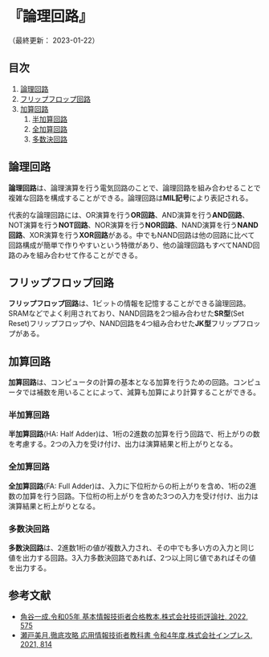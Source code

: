 # 『論理回路』

（最終更新： 2023-01-22）


## 目次

1. [論理回路](#論理回路)
1. [フリップフロップ回路](#フリップフロップ回路)
1. [加算回路](#加算回路)
	1. [半加算回路](#半加算回路)
	1. [全加算回路](#全加算回路)
	1. [多数決回路](#多数決回路)


## 論理回路

**論理回路**は、論理演算を行う電気回路のことで、論理回路を組み合わせることで複雑な回路を構成することができる。論理回路は**MIL記号**により表記される。

代表的な論理回路には、OR演算を行う**OR回路**、AND演算を行う**AND回路**、NOT演算を行う**NOT回路**、NOR演算を行う**NOR回路**、NAND演算を行う**NAND回路**、XOR演算を行う**XOR回路**がある。中でもNAND回路は他の回路に比べて回路構成が簡単で作りやすいという特徴があり、他の論理回路もすべてNAND回路のみを組み合わせて作ることができる。


## フリップフロップ回路

**フリップフロップ回路**は、1ビットの情報を記憶することができる論理回路。SRAMなどでよく利用されており、NAND回路を2つ組み合わせた**SR型**(Set Reset)フリップフロップや、NAND回路を4つ組み合わせた**JK型**フリップフロップがある。


## 加算回路

**加算回路**は、コンピュータの計算の基本となる加算を行うための回路。コンピュータでは補数を用いることによって、減算も加算により計算することができる。

### 半加算回路

**半加算回路**(HA: Half Adder)は、1桁の2進数の加算を行う回路で、桁上がりの数を考慮する。2つの入力を受け付け、出力は演算結果と桁上がりとなる。

### 全加算回路

**全加算回路**(FA: Full Adder)は、入力に下位桁からの桁上がりを含め、1桁の2進数の加算を行う回路。下位桁の桁上がりを含めた3つの入力を受け付け、出力は演算結果と桁上がりとなる。

### 多数決回路

**多数決回路**は、2進数1桁の値が複数入力され、その中でも多い方の入力と同じ値を出力する回路。3入力多数決回路であれば、2つ以上同じ値であればその値を出力する。


## 参考文献

- [角谷一成.令和05年 基本情報技術者合格教本.株式会社技術評論社, 2022, 575](https://gihyo.jp/book/2022/978-4-297-13164-7)
- [瀬戸美月.徹底攻略 応用情報技術者教科書 令和4年度.株式会社インプレス, 2021, 814](https://book.impress.co.jp/books/1121101057)
